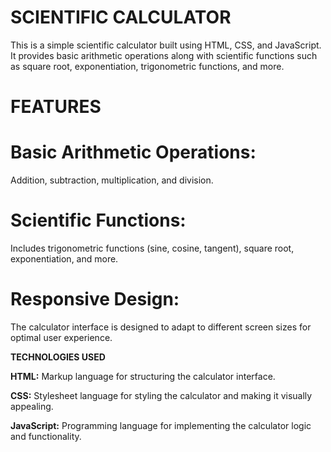 # SCIENTIFIC CALCULATOR
                                                                                                 
 This is a simple scientific calculator built using HTML, CSS, and JavaScript. It provides basic arithmetic operations along with scientific functions such as square root, exponentiation, trigonometric functions, 
 and more.

# FEATURES

# Basic Arithmetic Operations:

 Addition, subtraction, multiplication, and division.

# Scientific Functions:
Includes trigonometric functions (sine, cosine, tangent), square root, exponentiation, and more.

# Responsive Design:
The calculator interface is designed to adapt to different screen sizes for optimal user experience.

**TECHNOLOGIES USED**

**HTML:** Markup language for structuring the calculator interface.

**CSS:** Stylesheet language for styling the calculator and making it visually appealing.

**JavaScript:** Programming language for implementing the calculator logic and functionality.                                                                                             

                                                                                                 


